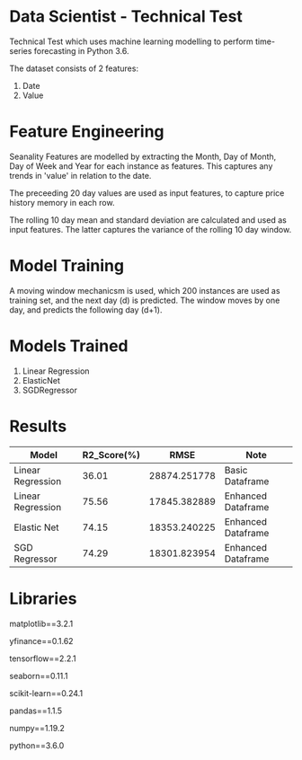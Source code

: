 # Data Scientist - Technical Test

Technical Test which uses machine learning modelling to perform time-series forecasting in Python 3.6. 

The dataset consists of 2 features:
1. Date
2. Value

# Feature Engineering 
Seanality Features are modelled by extracting the Month, Day of Month, Day of Week and Year for each instance as features. This captures any trends in 'value' in relation to the date.

The preceeding 20 day values are used as input features, to capture price history memory in each row. 

The rolling 10 day mean and standard deviation are calculated and used as input features. The latter captures the variance of the rolling 10 day window. 

# Model Training
A moving window mechanicsm is used, which 200 instances are used as training set, and the next day (d) is predicted. The window moves by one day, and predicts the following day (d+1). 

# Models Trained
1. Linear Regression
2. ElasticNet
3. SGDRegressor

# Results
| Model  | R2_Score(%) | RMSE | Note |
| ------------- | ------------- | ------------- | ------------- |
| Linear Regression	  | 36.01  | 28874.251778	| Basic Dataframe | 
| Linear Regression	| 75.56	| 17845.382889	| Enhanced Dataframe |
| Elastic Net	| 74.15	| 18353.240225	| Enhanced Dataframe |
| SGD Regressor	| 74.29	| 18301.823954 |	Enhanced Dataframe |

# Libraries
matplotlib==3.2.1 

yfinance==0.1.62

tensorflow==2.2.1

seaborn==0.11.1

scikit-learn==0.24.1

pandas==1.1.5

numpy==1.19.2

python==3.6.0
